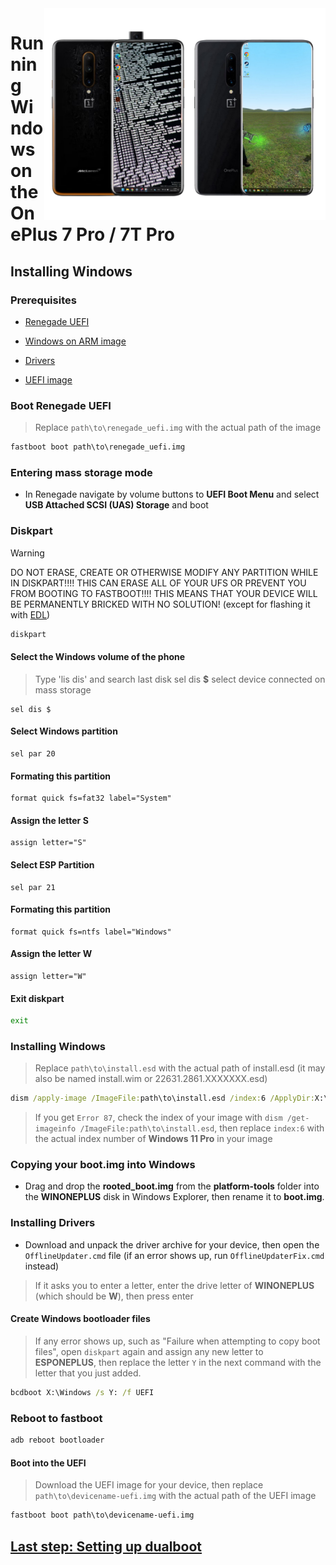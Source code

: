 <img align="right" src="https://github.com/fnm04-sh/woa-op7/blob/main/op7.png" width="450" alt="Windows 11 running on hotdog/guacamole">

# Running Windows on the OnePlus 7 Pro / 7T Pro

## Installing Windows

### Prerequisites
- [Renegade UEFI](https://github.com/edk2-porting/edk2-msm/releases/tag/2301.1)

- [Windows on ARM image](https://arkt-7.github.io/woawin/)
  
- [Drivers](https://github.com/fnm04-sh/woa-op7/releases/tag/Drivers)

- [UEFI image](https://github.com/fnm04-sh/woa-op7/releases/tag/UEFI)

### Boot Renegade UEFI
> Replace `path\to\renegade_uefi.img` with the actual path of the image
```cmd
fastboot boot path\to\renegade_uefi.img
```

### Entering mass storage mode
- In Renegade navigate by volume buttons to **UEFI Boot Menu** and select **USB Attached SCSI (UAS) Storage** and boot

### Diskpart
> [!WARNING]
> DO NOT ERASE, CREATE OR OTHERWISE MODIFY ANY PARTITION WHILE IN DISKPART!!!! THIS CAN ERASE ALL OF YOUR UFS OR PREVENT YOU FROM BOOTING TO FASTBOOT!!!! THIS MEANS THAT YOUR DEVICE WILL BE PERMANENTLY BRICKED WITH NO SOLUTION! (except for flashing it with [EDL](edl.md))
```cmd
diskpart
```

#### Select the Windows volume of the phone
> Type 'lis dis' and search last disk
> sel dis **$** select device connected on mass storage
```diskpart
sel dis $
``` 

#### Select **Windows partition**
```diskpart
sel par 20
``` 

#### Formating this partition
```diskpart
format quick fs=fat32 label="System"
``` 

#### Assign the letter S
```diskpart
assign letter="S"
```
#### Select **ESP Partition**
```diskpart
sel par 21
``` 
#### Formating this partition
```diskpart
format quick fs=ntfs label="Windows"
``` 
#### Assign the letter W
```diskpart
assign letter="W"
```

#### Exit diskpart
```cmd
exit
```

### Installing Windows

> Replace `path\to\install.esd` with the actual path of install.esd (it may also be named install.wim or 22631.2861.XXXXXXX.esd)

```cmd
dism /apply-image /ImageFile:path\to\install.esd /index:6 /ApplyDir:X:\
```

> If you get `Error 87`, check the index of your image with `dism /get-imageinfo /ImageFile:path\to\install.esd`, then replace `index:6` with the actual index number of **Windows 11 Pro** in your image

### Copying your boot.img into Windows
- Drag and drop the **rooted_boot.img** from the **platform-tools** folder into the **WINONEPLUS** disk in Windows Explorer, then rename it to **boot.img**.

### Installing Drivers
- Download and unpack the driver archive for your device, then open the `OfflineUpdater.cmd` file (if an error shows up, run `OfflineUpdaterFix.cmd` instead)

> If it asks you to enter a letter, enter the drive letter of **WINONEPLUS** (which should be **W**), then press enter
  
#### Create Windows bootloader files
> If any error shows up, such as "Failure when attempting to copy boot files", open `diskpart` again and assign any new letter to **ESPONEPLUS**, then replace the letter `Y` in the next command with the letter that you just added.
```cmd
bcdboot X:\Windows /s Y: /f UEFI
```

### Reboot to fastboot
```cmd
adb reboot bootloader
```

#### Boot into the UEFI
> Download the UEFI image for your device, then replace `path\to\devicename-uefi.img` with the actual path of the UEFI image
```cmd
fastboot boot path\to\devicename-uefi.img
```

## [Last step: Setting up dualboot](/guide/3-dualboot.md)
